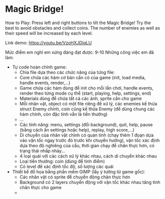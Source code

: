# Magic Bridge!
How to Play: Press left and right buttons to tilt the Magic Bridge! Try the best to avoid obstacles and collect coins. 
The number of enemies as well as their speed will be increased by each level.

Link demo: https://youtu.be/VzoHXJDiqLU

Mức điểm em nghĩ em xứng đáng đạt được: 9-10
Những công việc em đã làm:
  + Tự code hoàn chỉnh game:
     - Chia file dựa theo các chức năng của từng file:
      * Core chứa các hàm cơ bản cần có của game (init, load media, handle events, render,...)
      * Game chứa các hàm dùng để init cho mỗi lần chơi, handle events, render theo từng mode cụ thể (start, playing, help, settings, end) 
      * Materials dùng để chứa tất cả các ảnh, sprite cần cho game
      * Mỗi nhân vật, object có một file riêng để xử lý, các enemies kế thừa struct Enemy chính, coin cũng kế thừa Enemy (để dùng chung các hàm chính, còn đặc tính vẫn là tiền thưởng)
      * ...
     - Các tính năng: menu, settings (đổi background), quit, help, pause (bằng cách ấn settings hoặc help), replay, high score,...)
     - Di chuyển của nhân vật chính có quán tính (chạy thêm 1 đoạn dựa vào vận tốc ngay trước đó trước khi chuyển hướng), vận tốc xác định dựa theo độ nghiêng của cầu, thời gian chạy để chân thực hơn, có trạng thái nhấp nháy...
     - 4 loại quái với các cách xử lý khác nhau, cách di chuyển khác nhau
     - Loại tiền thưởng: coin (dùng để tính điểm)
     - Có level để xác định tốc độ, số lượng các quái
  + Thiết kế đồ họa bằng phần mềm GIMP (lấy ý tưởng từ game gốc):
     - Các nhân vật có sprite để chuyển động chân thực hơn
     - Background có 2 layers chuyển động với vận tốc khác nhau tăng tính chân thực cho game
     - 
